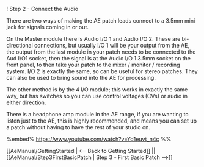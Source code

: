 ! Step 2 - Connect the Audio

There are two ways of making the AE patch leads connect to a 3.5mm mini jack for signals coming in or out.

On the Master module there is Audio I/O 1 and  Audio I/O 2. These are bi-directional connections, but usually I/O 1 will be your output from the AE, the output from the last module in your patch needs to be connected to the Aud I/O1 socket, then the signal is at the Audio I/O 1 3.5mm socket on the front panel, to then take your patch to the mixer / monitor / recording system.  I/O 2 is exactly the same, so can be useful for stereo patches. They can also be used to bring sound into the AE for processing.

The other method is by the 4 I/O module; this works in exactly the same way, but has switches so you can use control voltages (CVs) or audio in either direction. 

There is a headphone amp module in the AE range, if you are wanting to listen just to the AE, this is highly recommended, and means you can set up a patch without having to have the rest of your studio on. 

%embed% https://www.youtube.com/watch?v=Yd1euvt_n4c %%

[[AeManual/GettingStarted | <-- Back to Getting Started]] || [[AeManual/Step3FirstBasicPatch | Step 3 - First Basic Patch -->]]
